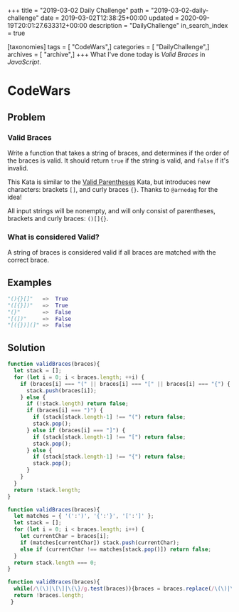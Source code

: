 +++
title = "2019-03-02 Daily Challenge"
path = "2019-03-02-daily-challenge"
date = 2019-03-02T12:38:25+00:00
updated = 2020-09-19T20:01:27.633312+00:00
description = "DailyChallenge"
in_search_index = true

[taxonomies]
tags = [ "CodeWars",]
categories = [ "DailyChallenge",]
archives = [ "archive",]
+++
What I've done today is *Valid Braces* in *JavaScript*.
<!--more-->

# CodeWars

## Problem

### Valid Braces

Write a function that takes a string of braces, and determines if the order of the braces is valid. It should return `true` if the string is valid, and `false` if it's invalid.

This Kata is similar to the [Valid Parentheses](https://www.codewars.com/kata/valid-parentheses) Kata, but introduces new characters: brackets `[]`, and curly braces `{}`. Thanks to `@arnedag` for the idea!

All input strings will be nonempty, and will only consist of parentheses, brackets and curly braces: `()[]{}`.

### What is considered Valid?

A string of braces is considered valid if all braces are matched with the correct brace.

## Examples

```py
"(){}[]"   =>  True
"([{}])"   =>  True
"(}"       =>  False
"[(])"     =>  False
"[({})](]" =>  False
```

## Solution

```js
function validBraces(braces){
  let stack = [];
  for (let i = 0; i < braces.length; ++i) {
    if (braces[i] === "(" || braces[i] === "[" || braces[i] === "{") {
      stack.push(braces[i]);
    } else {
      if (!stack.length) return false;
      if (braces[i] === ")") {
        if (stack[stack.length-1] !== "(") return false;
        stack.pop();
      } else if (braces[i] === "]") {
        if (stack[stack.length-1] !== "[") return false;
        stack.pop();
      } else {
        if (stack[stack.length-1] !== "{") return false;
        stack.pop();
      } 
    }
  }
  return !stack.length;
}

function validBraces(braces){
  let matches = { '(':')', '{':'}', '[':']' };
  let stack = [];
  for (let i = 0; i < braces.length; i++) {
    let currentChar = braces[i];
    if (matches[currentChar]) stack.push(currentChar);
    else if (currentChar !== matches[stack.pop()]) return false;
  }
  return stack.length === 0; 
}

function validBraces(braces){
  while(/\(\)|\[\]|\{\}/g.test(braces)){braces = braces.replace(/\(\)|\[\]|\{\}/g,"")}
  return !braces.length;
 }
```